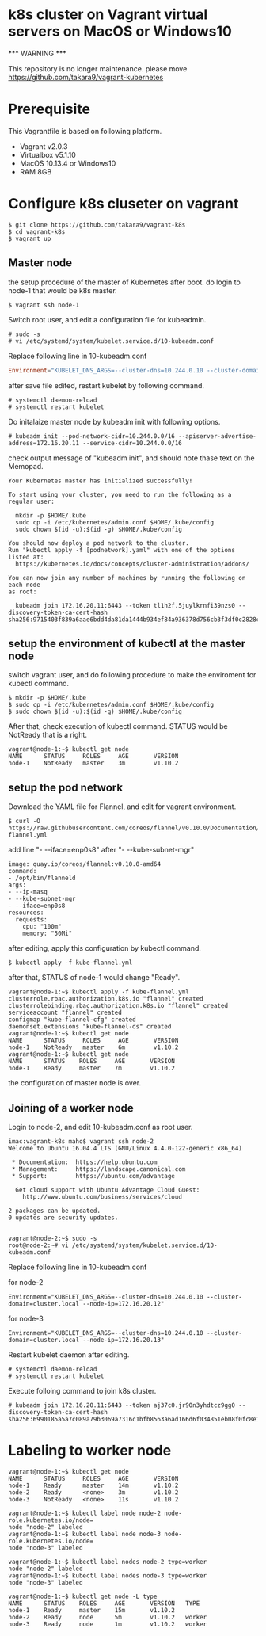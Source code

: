 # k8s cluster on Vagrant virtual servers on MacOS or Windows10

*** WARNING ***

This repository is no longer maintenance.
please move https://github.com/takara9/vagrant-kubernetes



# Prerequisite

This Vagrantfile is based on following platform.

* Vagrant v2.0.3
* Virtualbox v5.1.10
* MacOS 10.13.4 or Windows10
* RAM 8GB 


# Configure k8s cluseter on vagrant

~~~
$ git clone https://github.com/takara9/vagrant-k8s
$ cd vagrant-k8s
$ vagrant up
~~~


## Master node

the setup procedure of the master of Kubernetes after boot.
do login to node-1 that would be k8s master.

~~~
$ vagrant ssh node-1
~~~


Switch root user, and edit a configuration file for kubeadmin.

~~~
# sudo -s
# vi /etc/systemd/system/kubelet.service.d/10-kubeadm.conf
~~~


Replace following line in 10-kubeadm.conf

~~~10-kubeadm.conf
Environment="KUBELET_DNS_ARGS=--cluster-dns=10.244.0.10 --cluster-domain=cluster.local --node-ip=172.16.20.11"
~~~

after save file edited, restart kubelet by following command.

~~~
# systemctl daemon-reload
# systemctl restart kubelet
~~~

Do initalaize master node by kubeadm init with following options.

~~~
# kubeadm init --pod-network-cidr=10.244.0.0/16 --apiserver-advertise-address=172.16.20.11 --service-cidr=10.244.0.0/16
~~~

check output message of "kubeadm init", and should note thase text on the Memopad.

~~~
Your Kubernetes master has initialized successfully!

To start using your cluster, you need to run the following as a regular user:

  mkdir -p $HOME/.kube
  sudo cp -i /etc/kubernetes/admin.conf $HOME/.kube/config
  sudo chown $(id -u):$(id -g) $HOME/.kube/config

You should now deploy a pod network to the cluster.
Run "kubectl apply -f [podnetwork].yaml" with one of the options listed at:
  https://kubernetes.io/docs/concepts/cluster-administration/addons/

You can now join any number of machines by running the following on each node
as root:

  kubeadm join 172.16.20.11:6443 --token tl1h2f.5juylkrnfi39nzs0 --discovery-token-ca-cert-hash sha256:9715403f839a6aae6bdd4da81da1444b934ef84a936378d756cb3f3df0c2828c
~~~

## setup the environment of kubectl at the master node

switch vagrant user, and do following procedure to make the enviroment for kubectl command.

~~~
$ mkdir -p $HOME/.kube
$ sudo cp -i /etc/kubernetes/admin.conf $HOME/.kube/config
$ sudo chown $(id -u):$(id -g) $HOME/.kube/config
~~~

After that, check execution of kubectl command. STATUS would be NotReady that is a right.

~~~
vagrant@node-1:~$ kubectl get node
NAME      STATUS     ROLES     AGE       VERSION
node-1    NotReady   master    3m        v1.10.2
~~~

## setup the pod network

Download the YAML file for Flannel, and edit for vagrant environment.

~~~
$ curl -O https://raw.githubusercontent.com/coreos/flannel/v0.10.0/Documentation/kube-flannel.yml
~~~

add line "- --iface=enp0s8" after "- --kube-subnet-mgr"

~~~
image: quay.io/coreos/flannel:v0.10.0-amd64
command:
- /opt/bin/flanneld
args:
- --ip-masq
- --kube-subnet-mgr
- --iface=enp0s8
resources:
  requests:
    cpu: "100m"
    memory: "50Mi"
~~~

after editing, apply this configuration by kubectl command.

~~~
$ kubectl apply -f kube-flannel.yml
~~~

after that, STATUS of node-1 would change "Ready".

~~~
vagrant@node-1:~$ kubectl apply -f kube-flannel.yml
clusterrole.rbac.authorization.k8s.io "flannel" created
clusterrolebinding.rbac.authorization.k8s.io "flannel" created
serviceaccount "flannel" created
configmap "kube-flannel-cfg" created
daemonset.extensions "kube-flannel-ds" created
vagrant@node-1:~$ kubectl get node
NAME      STATUS     ROLES     AGE       VERSION
node-1    NotReady   master    6m        v1.10.2
vagrant@node-1:~$ kubectl get node
NAME      STATUS    ROLES     AGE       VERSION
node-1    Ready     master    7m        v1.10.2
~~~

the configuration of master node is over.


## Joining of a worker node

Login to node-2, and edit 10-kubeadm.conf as root user.

~~~
imac:vagrant-k8s maho$ vagrant ssh node-2
Welcome to Ubuntu 16.04.4 LTS (GNU/Linux 4.4.0-122-generic x86_64)

 * Documentation:  https://help.ubuntu.com
 * Management:     https://landscape.canonical.com
 * Support:        https://ubuntu.com/advantage

  Get cloud support with Ubuntu Advantage Cloud Guest:
    http://www.ubuntu.com/business/services/cloud

2 packages can be updated.
0 updates are security updates.


vagrant@node-2:~$ sudo -s
root@node-2:~# vi /etc/systemd/system/kubelet.service.d/10-kubeadm.conf
~~~

Replace following line in 10-kubeadm.conf

for node-2

~~~
Environment="KUBELET_DNS_ARGS=--cluster-dns=10.244.0.10 --cluster-domain=cluster.local --node-ip=172.16.20.12"
~~~

for node-3

~~~
Environment="KUBELET_DNS_ARGS=--cluster-dns=10.244.0.10 --cluster-domain=cluster.local --node-ip=172.16.20.13"
~~~

Restart kubelet daemon after editing.

~~~
# systemctl daemon-reload
# systemctl restart kubelet
~~~

Execute folloing command to join k8s cluster.

~~~
# kubeadm join 172.16.20.11:6443 --token aj37c0.jr90n3yhdtcz9gg0 --discovery-token-ca-cert-hash sha256:6990185a5a7c089a79b3069a7316c1bfb8563a6ad166d6f034851eb08f0fc8e1
~~~




# Labeling to worker node

~~~
vagrant@node-1:~$ kubectl get node
NAME      STATUS     ROLES     AGE       VERSION
node-1    Ready      master    14m       v1.10.2
node-2    Ready      <none>    3m        v1.10.2
node-3    NotReady   <none>    11s       v1.10.2

vagrant@node-1:~$ kubectl label node node-2 node-role.kubernetes.io/node=
node "node-2" labeled
vagrant@node-1:~$ kubectl label node node-3 node-role.kubernetes.io/node=
node "node-3" labeled

vagrant@node-1:~$ kubectl label nodes node-2 type=worker
node "node-2" labeled
vagrant@node-1:~$ kubectl label nodes node-3 type=worker
node "node-3" labeled

vagrant@node-1:~$ kubectl get node -L type
NAME      STATUS    ROLES     AGE       VERSION   TYPE
node-1    Ready     master    15m       v1.10.2
node-2    Ready     node      5m        v1.10.2   worker
node-3    Ready     node      1m        v1.10.2   worker
~~~


